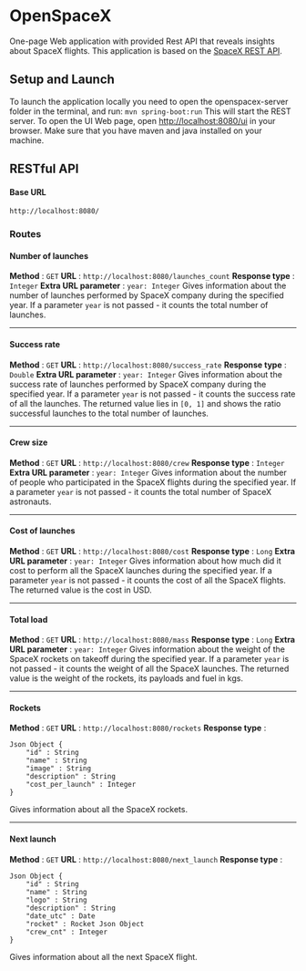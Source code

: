 
# OpenSpaceX
One-page Web application with provided Rest API that reveals insights about SpaceX flights.
This application is based on the [SpaceX REST API](https://github.com/r-spacex/SpaceX-API).

## Setup and Launch
To launch the application locally you need to open the openspacex-server folder in the terminal, and run:
`mvn spring-boot:run`
This will start the REST server. To open the UI Web page, open [http://localhost:8080/ui](http://localhost:8080/ui) in your browser. 
Make sure that you have maven and java installed on your machine.

## RESTful API
#### Base URL
`http://localhost:8080/`

### Routes

#### Number of launches

**Method**  :  `GET`
**URL**  :  `http://localhost:8080/launches_count`
**Response type** : `Integer`
**Extra URL parameter** : `year: Integer`
Gives information about the number of launches performed by SpaceX company during the specified year. If a parameter `year` is not passed - it counts the total number of launches.

------------------
#### Success rate
**Method**  :  `GET`
**URL**  :  `http://localhost:8080/success_rate`
**Response type** : `Double`
**Extra URL parameter** : `year: Integer`
Gives information about the success rate of launches performed by SpaceX company during the specified year. If a parameter `year` is not passed - it counts the success rate of all the launches. The returned value lies in `[0, 1]` and shows the ratio successful launches to the total number of launches.

----------------------------
#### Crew size
**Method**  :  `GET`
**URL**  :  `http://localhost:8080/crew`
**Response type** : `Integer`
**Extra URL parameter** : `year: Integer`
Gives information about the number of people who participated in the SpaceX flights during the specified year. If a parameter `year` is not passed - it counts the total number of SpaceX astronauts.

----------------------------
#### Cost of launches
**Method**  :  `GET`
**URL**  :  `http://localhost:8080/cost`
**Response type** : `Long`
**Extra URL parameter** : `year: Integer`
Gives information about how much did it cost to perform all the SpaceX launches during the specified year. If a parameter `year` is not passed - it counts the cost of all the SpaceX flights. The returned value is the cost in USD.

----------------------------
#### Total load
**Method**  :  `GET`
**URL**  :  `http://localhost:8080/mass`
**Response type** : `Long`
**Extra URL parameter** : `year: Integer`
Gives information about the weight of the SpaceX rockets on takeoff during the specified year. If a parameter `year` is not passed - it counts the weight of all the SpaceX launches. The returned value is the weight of the rockets, its payloads and fuel in kgs.

----------------------------
#### Rockets
**Method**  :  `GET`
**URL**  :  `http://localhost:8080/rockets`
**Response type** :  
```
Json Object {
	"id" : String
	"name" : String  
	"image" : String  
	"description" : String  
	"cost_per_launch" : Integer 
}
```

Gives information about all the SpaceX rockets.


----------------------------
#### Next launch
**Method**  :  `GET`
**URL**  :  `http://localhost:8080/next_launch`
**Response type** :  
```
Json Object {
	"id" : String
	"name" : String  
	"logo" : String  
	"description" : String  
	"date_utc" : Date 
	"rocket" : Rocket Json Object
	"crew_cnt" : Integer
}
```

Gives information about all the next SpaceX flight.
